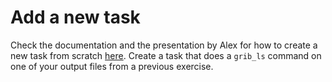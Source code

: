 # Add a new task

Check the documentation and the presentation by Alex for how to create a new task from scratch [here](https://destination-earth-digital-twins.github.io/deode-prototype-docs/misc_section_in_doc_page.html#adding-a-new-task). Create a task that does a `grib_ls` command on one of your output files from a previous exercise.


